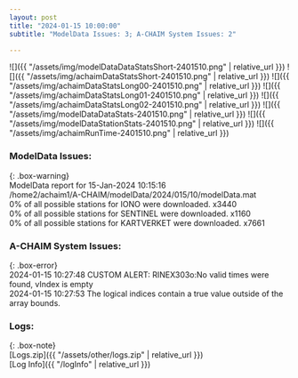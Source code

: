 ```yaml
---
layout: post
title: "2024-01-15 10:00:00"
subtitle: "ModelData Issues: 3; A-CHAIM System Issues: 2"

---
```


![]({{ "/assets/img/modelDataDataStatsShort-2401510.png" | relative_url }})
![]({{ "/assets/img/achaimDataStatsShort-2401510.png" | relative_url }})
![]({{ "/assets/img/achaimDataStatsLong00-2401510.png" | relative_url }})
![]({{ "/assets/img/achaimDataStatsLong01-2401510.png" | relative_url }})
![]({{ "/assets/img/achaimDataStatsLong02-2401510.png" | relative_url }})
![]({{ "/assets/img/modelDataDataStats-2401510.png" | relative_url }})
![]({{ "/assets/img/modelDataStationStats-2401510.png" | relative_url }})
![]({{ "/assets/img/achaimRunTime-2401510.png" | relative_url }})


### ModelData Issues:  
  
{: .box-warning}  
 ModelData report for 15-Jan-2024 10:15:16   
 /home2/achaim1/A-CHAIM/modelData/2024/015/10/modelData.mat   
 0% of all possible stations for IONO were downloaded. x3440   
 0% of all possible stations for SENTINEL were downloaded. x1160   
 0% of all possible stations for KARTVERKET were downloaded. x7661   
  
### A-CHAIM System Issues:  
  
{: .box-error}  
2024-01-15 10:27:48 CUSTOM ALERT: RINEX303o:No valid times were found, vIndex is empty  
2024-01-15 10:27:53 The logical indices contain a true value outside of the array bounds.  

### Logs:  
  
{: .box-note}  
[Logs.zip]({{ "/assets/other/logs.zip" | relative_url }})  
[Log Info]({{ "/logInfo" | relative_url }})  
